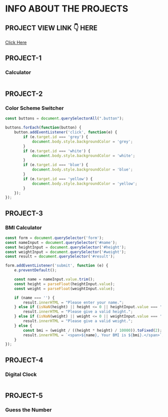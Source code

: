 # INFO ABOUT THE PROJECTS

## PROJECT VIEW LINK 👇 HERE
[Click Here](link-add-Here)

## PROJECT-1
### Calculator
```javascript
```
## PROJECT-2
### Color Scheme Switcher
```javascript
const buttons = document.querySelectorAll(".button");

buttons.forEach(function(button) {
    button.addEventListener('click', function(e) {
        if (e.target.id === 'grey') {
            document.body.style.backgroundColor = 'grey';
        }
        if (e.target.id === 'white') {
            document.body.style.backgroundColor = 'white';
        }
        if (e.target.id === 'blue') {
            document.body.style.backgroundColor = 'blue';
        }
        if (e.target.id === 'yellow') {
            document.body.style.backgroundColor = 'yellow';
        }
    });
});


```

## PROJECT-3
### BMI Calculator
```javascript
const form = document.querySelector('form');
const nameInput = document.querySelector('#name');
const heightInput = document.querySelector('#height');
const weightInput = document.querySelector('#weight');
const result = document.querySelector('#result');

form.addEventListener('submit', function (e) {
    e.preventDefault();

    const name = nameInput.value.trim();
    const height = parseFloat(heightInput.value);
    const weight = parseFloat(weightInput.value);

    if (name === '') {
        result.innerHTML = "Please enter your name.";
    } else if (isNaN(height) || height <= 0 || heightInput.value === '') {
        result.innerHTML = "Please give a valid height.";
    } else if (isNaN(weight) || weight <= 0 || weightInput.value === '') {
        result.innerHTML = "Please give a valid weight.";
    } else {
        const bmi = (weight / ((height * height) / 10000)).toFixed(2);
        result.innerHTML = `<span>${name}, Your BMI is ${bmi}.</span>`;
    }
});
```

## PROJECT-4
### Digital Clock
```javascript
```

## PROJECT-5
### Guess the Number
```javascript
```